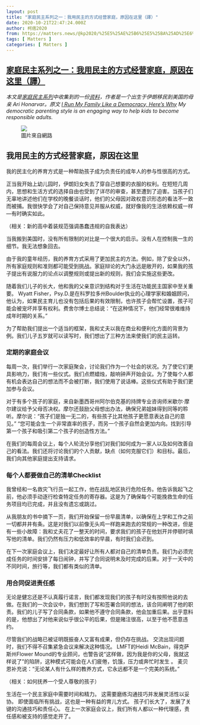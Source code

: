 ```yaml
---
layout: post
title: "家庭民主系列之一：我用民主的方式经营家庭，原因在这里（譯）"
date: 2020-10-21T22:47:24.000Z
author: 柯痞2020
from: https://matters.news/@kp2020/%25E5%25AE%25B6%25E5%25BA%25AD%25E6%25B0%2591%25E4%25B8%25BB%25E7%25B3%25BB%25E5%2588%2597%25E4%25B9%258B%25E4%25B8%2580-%25E6%2588%2591%25E7%2594%25A8%25E6%25B0%2591%25E4%25B8%25BB%25E7%259A%2584%25E6%2596%25B9%25E5%25BC%258F%25E7%25BB%258F%25E8%2590%25A5%25E5%25AE%25B6%25E5%25BA%25AD-%25E5%258E%259F%25E5%259B%25A0%25E5%259C%25A8%25E8%25BF%2599%25E9%2587%258C-%25E8%25AD%25AF-bafyreiddqduv324tcxamvvkh4bbark6xli7u7vgstmrvqwocvou7vay7pe
tags: [ Matters ]
categories: [ Matters ]
---
```

<!--1603320444000-->
[家庭民主系列之一：我用民主的方式经营家庭，原因在这里（譯）](https://matters.news/@kp2020/%25E5%25AE%25B6%25E5%25BA%25AD%25E6%25B0%2591%25E4%25B8%25BB%25E7%25B3%25BB%25E5%2588%2597%25E4%25B9%258B%25E4%25B8%2580-%25E6%2588%2591%25E7%2594%25A8%25E6%25B0%2591%25E4%25B8%25BB%25E7%259A%2584%25E6%2596%25B9%25E5%25BC%258F%25E7%25BB%258F%25E8%2590%25A5%25E5%25AE%25B6%25E5%25BA%25AD-%25E5%258E%259F%25E5%259B%25A0%25E5%259C%25A8%25E8%25BF%2599%25E9%2587%258C-%25E8%25AD%25AF-bafyreiddqduv324tcxamvvkh4bbark6xli7u7vgstmrvqwocvou7vay7pe)
------

<div>
<p><em>本文是</em><a href="https://github.com/co-memory/bbs/issues/1" target="_blank"><em>家庭民主系列</em></a><em>中收集到的一份</em><a href="https://www.parents.com/parenting/better-parenting/style/how-to-live-in-a-democratic-family/" target="_blank"><em>资料</em></a><em>，作者是一个出生于伊朗移民到美国的母亲 Ari Honarvar。原文 </em><a href="https://www.parents.com/parenting/better-parenting/style/how-to-live-in-a-democratic-family/" target="_blank"><em>I Run My Family Like a Democracy, Here’s Why</em></a><em> My democratic parenting style is an engaging way to help kids to become responsible adults.</em></p><figure class="image">      <picture>        <source type="image/webp" media="(min-width: 768px)" srcset="https://assets.matters.news/processed/1080w/embed/e5a1535d-dbb9-4c47-84eb-7caeb421968c.webp" onerror="this.srcset='https://assets.matters.news/embed/e5a1535d-dbb9-4c47-84eb-7caeb421968c.jpeg'">        <source media="(min-width: 768px)" srcset="https://assets.matters.news/processed/1080w/embed/e5a1535d-dbb9-4c47-84eb-7caeb421968c.jpeg" onerror="this.srcset='https://assets.matters.news/embed/e5a1535d-dbb9-4c47-84eb-7caeb421968c.jpeg'">        <source type="image/webp" srcset="https://assets.matters.news/processed/540w/embed/e5a1535d-dbb9-4c47-84eb-7caeb421968c.webp">        <img src="https://assets.matters.news/embed/e5a1535d-dbb9-4c47-84eb-7caeb421968c.jpeg" srcset="https://assets.matters.news/processed/540w/embed/e5a1535d-dbb9-4c47-84eb-7caeb421968c.jpeg" loading="lazy" referrerpolicy="no-referrer">      </picture>    <figcaption><span>圖片來自網路</span></figcaption></figure><h2>我用民主的方式经营家庭，原因在这里</h2><p>我的民主化的养育方式是一种帮助孩子成为负责任的成年人的参与性很高的方式。</p><p>正当我开始上幼儿园时，伊朗妇女失去了穿自己想要的衣服的权利。在短短几周内，思想和生活方式的选择自由也受到了详尽的审查，甚至遭到了迫害。当孩子们无辜地讲述他们在学校的晚餐谈话时，他们的父母因对政权意识形态的看法不一致而被捕。我很快学会了对自己保持意见并服从权威，就好像我的生活依赖权威一样—有时确实如此。</p><p>（相关：新的高中着装规范强调愚蠢违规的自我表达）</p><p>当我搬到美国时，没有所有限制的对比是一个很大的启示。没有人在控制我一生的细节。我无法想象回去。</p><p>由于我的童年经历，我的养育方式采用了更加民主的方法。例如，除了安全以外，所有家庭规则和准则都可能受到挑战。家庭辩论的大门永远是敞开的，如果我的孩子提出有说服力的论点以调整规则或提出新的规则，我们会实施这些更改。</p><p>随着我们儿子的长大，他和我的父亲意识到结构对于生活在功能民主国家中至关重要。 Wyatt Fisher，Psy.D.是在科罗拉多州Boulder执业的心理学家和婚姻顾问，他认为，如果民主育儿也没有包括后果的有效限制，也许孩子会帮忙设置，孩子可能会被宠坏并享有权利。费舍尔博士总结说：“在这种情况下，他们经常很难维持成年时期的关系。”</p><p>为了帮助我们提出一个适当的框架，我和丈夫以我在商业和便利化方面的背景为例。我们儿子五岁就可以读写时，我们想出了三种方法来使我们的民主运转。</p><h3>定期的家庭会议</h3><p>每周一次，我们举行一次家庭聚会，讨论我们作为一个社会的状况。为了使它们更具影响力，我们有一些仪式。我们点燃蜡烛，敲响钟声开始会议。为了使每个人都有机会表达自己的想法而不会被打断，我们使用了说话棒。这些仪式有助于我们更加参与会议。</p><p>对于有多个孩子的家庭，来自新墨西哥州阿尔伯克基的持牌专业咨询师米歇尔·摩尔建议给予父母否决权。摩尔还鼓励父母想出办法，确保兄弟姐妹得到同等的聆听。摩尔说：“孩子们是独一无二的，有些孩子比其他孩子更愿意表达自己的意见。” “您可能会生一个非常直率的孩子，而另一个孩子自然会更加内向。找到引导第一个孩子和吸引第二个孩子的创造性方法。”</p><p>在我们的每周会议上，每个人轮流分享他们对我们如何成为一家人以及如何改善自己的看法。我们还将讨论我们的个人贡献，缺点（如何克服它们）和目标。最后，我们向其他家庭提出支持请求。</p><h3>每个人都要做自己的清单Checklist</h3><p>我曾经和一名救灾飞行员一起工作，他在战乱地区执行危险任务。他告诉我起飞之前，他必须手动逐行检查特定任务的寄存器。这是为了确保每个可能挽救生命的任务项目均已完成，并且没有遗忘或跳过。</p><p>从我朋友的书中摘下一页，我们开始保留一份早晨清单，以确保在上学和工作之前一切都井井有条。这是对我们以前像无头鸡一样跑来跑去的常规​​的一种改进，但是有一些小故障：我和丈夫花了一整天的时间，要求我们的孩子在他划开并停顿时填写他的清单。我们仍然有压力和低效率的早晨，有时我们会迟到。</p><p>在下一次家庭会议上，我们决定最好让所有人都对自己的清单负责。我们为必须完成任务的时间安排了每日闹钟，并写了合同说明未及时完成的​​后果。对于一天中的不同时间，旅行等，我们都有类似的清单。</p><h3>用合同促进责任感</h3><p>无论是健忘还是不认真履行诺言，我们都发现我们的孩子有时没有按照他说的去做。在我们的一次会议中，我们想到了写和签署合同的想法，该合同阐明了他的职责。我们的儿子写了合同条款，如果他不遵守合同条款，他会加重后果。出乎意料的是，他想出了对他来说似乎很公平的后果，但是赌注很高，以至于他不愿意违约。</p><p>尽管我们的战略已被证明既振奋人又富有成果，但仍存在挑战。 交流出现问题时，我们不得不召集紧急会议来解决这种情况。 LMFT的Heidi McBain，得克萨斯州Flower Mound的专业顾问，也警告说“这样做，因为我是你的父母，我就这样说了”的陷阱，这种模式可能会在人们疲倦，饥饿，压力或奔忙时发生 。 麦贝恩补充说：“无论某人有什么样的教养方式，它永远都不是一个完美的系统。”</p><p>（相关：如何抚养一个受人尊敬的孩子）</p><p>生活在一个民主家庭中需要时间和精力。 这需要磨练沟通技巧并发展灵活性以妥协。 即使面临所有挑战，这也是一种有益的育儿方式。 孩子们长大了，发展了关键的沟通技巧和责任心。 在上一次家庭会议上，我们所有人都以一种代理感，责任感和被支持的感觉走开了。</p>
</div>

